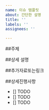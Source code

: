 ```yaml
---
name: 이슈 탬플릿
about: 간단한 설명
title: ''
labels: ''
assignees: ''

---
```


##주제

##상세 설명

##추가자료또는링크

##상세진행사항
- [] TODO
- [] TODO
- [] TODO
